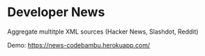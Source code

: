 # Developer News

Aggregate multitple XML sources (Hacker News, Slashdot, Reddit)

Demo: https://news-codebambu.herokuapp.com/
